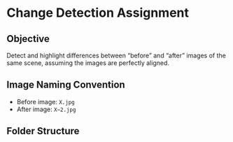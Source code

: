 # Change Detection Assignment

## Objective
Detect and highlight differences between “before” and “after” images of the same scene, assuming the images are perfectly aligned.

## Image Naming Convention
- Before image: `X.jpg`
- After image: `X~2.jpg`

## Folder Structure
